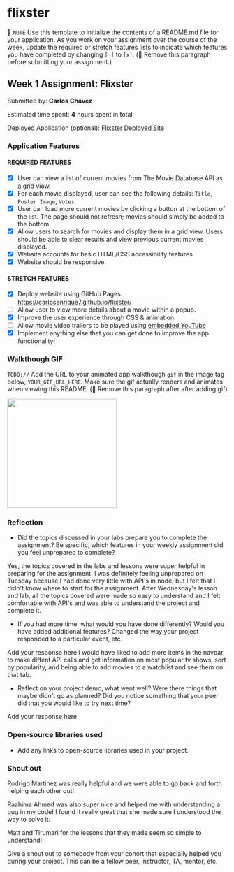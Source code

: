 # flixster

📝 `NOTE` Use this template to initialize the contents of a README.md file for your application. As you work on your assignment over the course of the week, update the required or stretch features lists to indicate which features you have completed by changing `[ ]` to `[x]`. (🚫 Remove this paragraph before submitting your assignment.)

## Week 1 Assignment: Flixster

Submitted by: **Carlos Chavez**

Estimated time spent: **4** hours spent in total

Deployed Application (optional): [Flixster Deployed Site](ADD_LINK_HERE)

### Application Features

#### REQUIRED FEATURES

- [x] User can view a list of current movies from The Movie Database API as a grid view.
- [x] For each movie displayed, user can see the following details: `Title`, `Poster Image`, `Votes`.
- [x] User can load more current movies by clicking a button at the bottom of the list. The page should not refresh; movies should simply be added to the bottom.
- [x] Allow users to search for movies and display them in a grid view. Users should be able to clear results and view previous current movies displayed.
- [x] Website accounts for basic HTML/CSS accessibility features.
- [x] Website should be responsive.

#### STRETCH FEATURES

- [x] Deploy website using GitHub Pages. https://carlosenrique7.github.io/flixster/
- [ ] Allow user to view more details about a movie within a popup.
- [x] Improve the user experience through CSS & animation.
- [ ] Allow movie video trailers to be played using [embedded YouTube](https://support.google.com/youtube/answer/171780?hl=en)
- [x] Implement anything else that you can get done to improve the app functionality!

### Walkthough GIF

`TODO://` Add the URL to your animated app walkthough `gif` in the image tag below, `YOUR_GIF_URL_HERE`. Make sure the gif actually renders and animates when viewing this README. (🚫 Remove this paragraph after after adding gif)

<img src="YOUR_GIF_URL_HERE" width=250><br>

### Reflection

- Did the topics discussed in your labs prepare you to complete the assignment? Be specific, which features in your weekly assignment did you feel unprepared to complete?

Yes, the topics covered in the labs and lessons were super helpful in preparing for the assignment. I was definitely feeling unprepared on Tuesday because I had done very little with API's in node, but I felt that I didn't know where to start for the assignment. After Wednesday's lesson and lab, all the topics covered were made so easy to understand and I felt comfortable with API's and was able to understand the project and complete it.

- If you had more time, what would you have done differently? Would you have added additional features? Changed the way your project responded to a particular event, etc.

Add your response here
I would have liked to add more items in the navbar to make diffent API calls and get information on most popular tv shows, sort by popularity, and being able to add movies to a watchlist and see them on that tab.

- Reflect on your project demo, what went well? Were there things that maybe didn't go as planned? Did you notice something that your peer did that you would like to try next time?

Add your response here

### Open-source libraries used

- Add any links to open-source libraries used in your project.

### Shout out

Rodrigo Martinez was really helpful and we were able to go back and forth helping each other out!

Raahima Ahmed was also super nice and helped me with understanding a bug in my code! I found it really great that she made sure I understood the way to solve it.

Matt and Tirumari for the lessons that they made seem so simple to understand!

Give a shout out to somebody from your cohort that especially helped you during your project. This can be a fellow peer, instructor, TA, mentor, etc.
